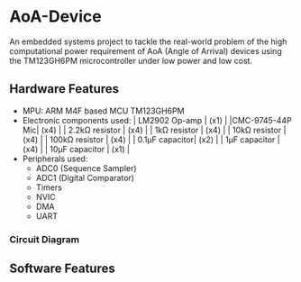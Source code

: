 # AoA-Device
An embedded systems project to tackle the real-world problem of the high computational power requirement of AoA (Angle of Arrival) devices using the TM123GH6PM microcontroller under low power and low cost. 

## Hardware Features
- MPU:  ARM M4F based MCU TM123GH6PM
- Electronic components used:
    | LM2902 Op-amp  | (x1) |
    |CMC-9745-44P Mic| (x4) |
    | 2.2kΩ resistor | (x4) |
    | 1kΩ resistor   | (x4) |
    | 10kΩ resistor  | (x4) | 
    | 100kΩ resistor | (x4) |
    | 0.1μF capacitor| (x2) |
    | 1μF capacitor  | (x4) |
    | 10μF capacitor | (x1) |
- Peripherals used: 
    - ADC0 (Sequence Sampler)
    - ADC1 (Digital Comparator)
    - Timers
    - NVIC
    - DMA
    - UART

### Circuit Diagram


## Software Features
